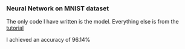 ### Neural Network on MNIST dataset
The only code I have written is the model. Everything else is from the [tutorial](https://colab.research.google.com/github/GoogleCloudPlatform/tensorflow-without-a-phd/blob/master/tensorflow-mnist-tutorial/keras_01_mnist.ipynb#scrollTo=56y8UNFQIVwj)

I achieved an accuracy of 96.14%